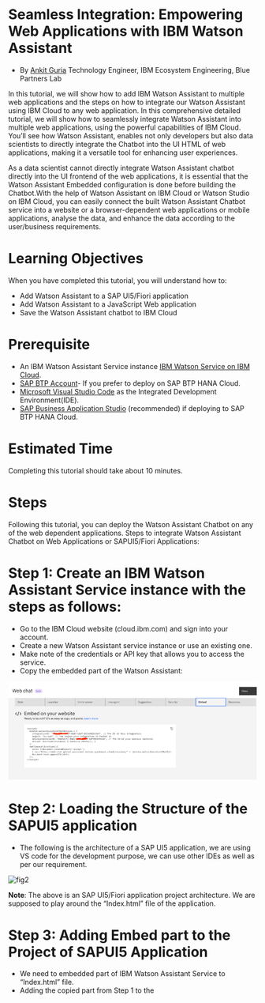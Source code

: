 # Seamless Integration: Empowering Web Applications with IBM Watson Assistant 
- By [Ankit Guria](https://w3.ibm.com/#/people/003Z1Y744) Technology Engineer, IBM Ecosystem Engineering, Blue Partners Lab

In this tutorial, we will show how to add IBM Watson Assistant to multiple web applications and the steps on how to integrate our Watson Assistant using IBM Cloud to any web application. In this comprehensive detailed tutorial, we will show how to seamlessly integrate Watson Assistant into multiple web applications, using the powerful capabilities of IBM Cloud. You’ll see how Watson Assistant, enables not only developers but also  data scientists to directly integrate the Chatbot into the UI HTML of web applications, making it a versatile tool for enhancing user experiences.

As a data scientist cannot directly integrate Watson Assistant chatbot directly into the UI frontend of the web applications, it is essential that the Watson Assistant Embedded configuration is done before building the Chatbot.With the help of Watson Assistant on IBM Cloud or Watson Studio on IBM Cloud, you can easily connect the built Watson Assistant Chatbot service into a website or a browser-dependent web applications or mobile applications, analyse the data, and enhance the data according to the user/business requirements.

# Learning Objectives

When you have completed this tutorial, you will understand how to: 
- Add Watson Assistant to a SAP UI5/Fiori application 
- Add Watson Assistant to a JavaScript Web application 
- Save the Watson Assistant chatbot to IBM Cloud 

# Prerequisite

- An IBM Watson Assistant Service instance [IBM Watson Service on IBM Cloud](https://cloud.ibm.com/services/conversation/crn%3Av1%3Abluemix%3Apublic%3Aconversation%3Aau-syd%3Aa%2F4f0e977785d64ddaa9c00744d09d4ae5%3A853f2c9c-2bd1-48db-a259-647f83d69cfd%3A%3A?paneId=manage). 
- [SAP BTP Account](https://accounts.sap.com/saml2/idp/sso?sp=cockpit-cf-eu10&RelayState=response_type%3Dcode%26scope%3Dopenid%26redirect_uri%3Dhttps%253A%252F%252Femea.cockpit.btp.cloud.sap%252Flogin%252Fcallback%26client_id%3D28f1d77a-ce0d-401a-b926-e393cd8ed4fa%26state%3D11346716447162)- If you prefer to deploy on SAP BTP HANA Cloud. 
- [Microsoft Visual Studio Code](https://code.visualstudio.com/download) as the Integrated Development Environment(IDE). 
- [SAP Business Application Studio](https://accounts.sap.com/saml2/idp/sso?sp=cockpit-cf-eu10&RelayState=response_type%3Dcode%26scope%3Dopenid%26redirect_uri%3Dhttps%253A%252F%252Femea.cockpit.btp.cloud.sap%252Flogin%252Fcallback%26client_id%3D28f1d77a-ce0d-401a-b926-e393cd8ed4fa%26state%3D11346716447162) (recommended) if deploying to SAP BTP HANA Cloud. 

# Estimated Time

Completing this tutorial should take about 10 minutes. 

# Steps 

Following this tutorial, you can deploy the Watson Assistant Chatbot on any of the web dependent applications. 
Steps to integrate Watson Assistant Chatbot on Web Applications or SAPUI5/Fiori Applications: 
# Step 1: Create an IBM Watson Assistant Service instance with the steps as follows: 
- Go to the IBM Cloud website (cloud.ibm.com) and sign into your account. 
- Create a new Watson Assistant service instance or use an existing one. 
- Make note of the credentials or API key that allows you to access the service. 
- Copy the embedded part of the Watson Assistant:  

![embedWA](images/embedWA.png)

# Step 2: Loading the Structure of the SAPUI5 application 

- The following is the architecture of a SAP UI5 application, we are using VS code for the development purpose, we can use other IDEs as well as per our requirement. 

![fig2](images/fig2.jpg)

**Note**: The above is an SAP UI5/Fiori application project architecture. We are supposed to play around the “Index.html” file of the application. 

# Step 3: Adding Embed part to the Project of SAPUI5 Application 

- We need to embedded part of IBM Watson Assistant Service to “Index.html” file. 
- Adding the copied part from Step 1 to the <script> tag of Index.html (Line 30 to Line 49). 

![fig3](images/fig3.jpg)

# Step 4: Testing the Chatbot and checking the UI 
- Now we need to run our application and the Watson Assistant is now available at the bottom right corner of the screen to answer your queries. 


![fig4-1](images/fig4-1.jpg)


![fig4-2](images/fig4-2.jpg)

**NOTE**: And the above 4 steps can get Watson Assistant Chatbot ready in any SAP UI5/Fiori application. 


![fig5](images/fig5.jpg)
# Summary 
- A crucial aspect emphasized in this tutorial is the configuration of the Watson Assistant Embed. Properly setting up and configuring the Embed feature ensures optimal functionality and alignment with web application requirements. By following the provided instructions, users will discover a straightforward approach to seamlessly connect the Watson Assistant Chatbot service to various platforms, including websites, web applications, and mobile applications. 
Leveraging the capabilities of IBM Cloud, specifically IBM Watson Assistant on IBM Cloud or Watson Studio on IBM Cloud, the integration process becomes more efficient. These robust cloud-based tools empower users to analyze and enhance data according to their specific needs and preferences. By utilizing Watson Assistant on IBM Cloud, users can tap into the power of natural language understanding and machine learning, enabling intelligent and context-aware conversations with the Chatbot. Customization and training options further allow for accurate and tailored responses. 

- This tutorial serves as a comprehensive guide for data scientists and developers, providing the necessary steps to integrate IBM Watson Assistant seamlessly. By leveraging the capabilities of IBM Cloud, users can enhance their web applications with intelligent conversational agents, delivering exceptional user experiences and valuable insights derived from user interactions. 


# Next Steps

As next steps, this project can now be used as a base to build and add more features on top of it to create chatbots for different use cases.
Watson Assistant Documentation:

https://cloud.ibm.com/docs/assistant?topic=assistant-getting-started



